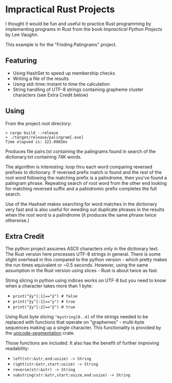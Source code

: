 # Impractical Rust Projects

I thought it would be fun and useful to practice Rust programming by implementing programs in Rust from the book *Impractical Python Projects* by Lee Vaughn.

This example is for the "Finding Palingrams" project.

## Featuring
* Using HashSet to speed up membership checks
* Writing a file of the results
* Using std::time::Instant to time the calculation
* String handling of UTF-8 strings containing grapheme cluster characters (see Extra Credit below) 

## Using
From the project root directory:
```
> cargo build --release
> ./target/release/palingram[.exe]
Time elapsed is: 222.0983ms
```
Produces file pairs.txt containing the palingrams found in search of the dictionary.txt containing 74K words.

The algorithm is interesting: loop thru each word comparing reversed prefixes to dictionary. If reversed prefix match is found and the rest of the root word following the matching prefix is a palindrome, then you've found a palingram phrase. Repeating search of root word from the other end looking for matching reversed suffix and a palindromic prefix completes the full search.

Use of the Hashset makes searching for word matches in the dictionary very fast and is also useful for weeding out duplicate phrases in the results when the root word is a palindrome (it produces the same phrase twice otherwise.)

## Extra Credit
The python project assumes ASCII characters only in the dictionary text. The Rust version here processes UTF-8 strings in general. There is some slight overhead in this compared to the python version - which pretty makes the run times equivalent or ~0.5 seconds. However, using the same assumption in the Rust version using slices - Rust is about twice as fast.

String slicing in python using indices works on UTF-8 but you need to know when a character takes more than 1 byte:
* ```print("y̆y"[:1]=="y̆") # false```
* ```print("y̆y"[:1]=="y") # true```
* ```print("y̆y"[:2]=="y̆") # true```

Using Rust byte slicing ```"mystring[0..4]``` of the strings needed to be replaced with functions that operate on "graphemes" - multi-byte sequences making up a single character. This functionality is provided by the [unicode-segmentation](https://crates.io/crates/unicode-segmentation) crate.

Those functions are included. It also has the benefit of further improving readability:
* ```left(str:&str,end:usize) -> String```
* ```right(str:&str,start:usize) -> String```
* ```reverse(str:&str) -> String```
* ```substring(str:&str,start:usize,end:usize) -> String```








